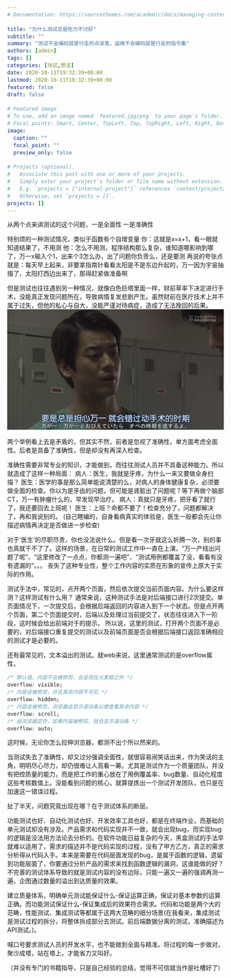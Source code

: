 ```yaml
---
# Documentation: https://sourcethemes.com/academic/docs/managing-content/

title: "为什么测试总是吃力不讨好"
subtitle: ""
summary: "测试不会编码就是行走的点读笔，运维不会编码就是行走的指令集"
authors: [admin]
tags: []
categories: [测试,想法]
date: 2020-10-11T19:32:39+08:00
lastmod: 2020-10-11T19:32:39+08:00
featured: false
draft: false

# Featured image
# To use, add an image named `featured.jpg/png` to your page's folder.
# Focal points: Smart, Center, TopLeft, Top, TopRight, Left, Right, BottomLeft, Bottom, BottomRight.
image:
  caption: ""
  focal_point: ""
  preview_only: false

# Projects (optional).
#   Associate this post with one or more of your projects.
#   Simply enter your project's folder or file name without extension.
#   E.g. `projects = ["internal-project"]` references `content/project/deep-learning/index.md`.
#   Otherwise, set `projects = []`.
projects: []
---
```

从两个点来讲测试的这个问题，一是全面性 一是准确性

特别烦的一种测试情况，类似于函数有个自增变量
你：这就是x=x+1，看一眼就知道结果了，不用测
他：怎么不用测，程序结构那么复杂，谁知道哪影响到哪了，万一x输入个1，出来个3怎么办，出了问题你负责么，还是要测
再说的夸张点就是：每天早上起来，非要拿指南针看看太阳是不是东边升起的，万一因为宇宙抽搐了，太阳打西边出来了，那得赶紧做准备啊

但是测试也往往遇到另一种情况，就像白色巨塔里面一样，财前草率下决定进行手术，没能真正发现问题所在，导致病情复发悲剧产生。虽然财前在医疗技术上并不属于过失，但他的私心与自大，没能严谨对待病症，造成了无法挽回的后果。
![](财前.png)

两个举例看上去是矛盾的，但其实不然，前者是忽视了准确性，单方面考虑全面性。后者是具备了准确性，但是却没有再深入检查。

准确性需要非常专业的知识，才能做到，而往往测试人员并不具备这种能力。所以就造成了这样一种局面：
病人：医生，我就是牙疼，为什么一来又要做全身扫描？
医生：医学的事是那么简单能说清楚的么，对病人的身体健康复杂，必须要做全面的检查。你以为是牙齿的问题，但可能是肾脏出了问题呢？等下再做个脑部CT，万一有肿瘤什么的，早发现早治疗。
病人：真就只是牙疼，把牙看了就行了，我还要回去上班呢！
医生：上班？命都不要了！检查充分了，问题都解决了，再和我说别的。
(自己瞎编的，自身看病真实的体验是，医生一般都会先让你描述病情再决定是否做进一步检查)

对于'医生'的尽职尽责，你也没法说什么。但是看一次牙就这么折腾一次，别的事也真就干不了了。这样的场景，在日常的测试工作中一直在上演，“万一产线出问题了呢”、“这里修改了一点点，你都测一遍吧”、“测试用例都覆盖了没，看看有没有遗漏的”。。。
丧失了这种专业性，整个工作内容的实质在形象的宣传上原大于实际的作用。

测试手法中，常见的，点开两个页面，然后依次提交当前页面内容。为什么要这样测？这样测试有什么用？
通常来说，这种测试手法是对后端接口进行2次提交。单页面情况下，一次提交后，会根据后端返回的内容进入到下一个状态。但是点开两个页面，第二个页面提交时，后端以及处理过当前提交了，状态往往进入下一阶段，这时候会给出前端对于的提示。
所以说，这里的测试，打开两个页面不是必要的，对后端接口重复提交的测试以及前端页面是否会根据后端接口返回准确相应的测试才是必要的。

还有最常见的，文本溢出的测试。就web来说，这里通常测试的是overflow属性，
```css
/* 默认值。内容不会被修剪，会呈现在元素框之外 */
overflow: visible;
/* 内容会被修剪，并且其余内容不可见 */
overflow: hidden;
/* 内容会被修剪，浏览器会显示滚动条以便查看其余内容 */
overflow: scroll;
/* 由浏览器定夺，如果内容被修剪，就会显示滚动条 */
overflow: auto;
```

这时候，无论你怎么拉伸浏览器，都测不出个所以然来的。

当测试失去了准确性，却又过分强调全面性，就很容易闹笑话出来，作为笑话的主角，明明尽心尽力，却仍很难让人高看一筹。尤其是测试作为一个质量团队，并没有把控质量的能力，而是把工作的重心放在了用例覆盖率、bug数量、自动化程度这些考核数值上。没能看到问题的核心，就算提炼出一个测试开发团队，也只是在加速这一错误过程。

扯了半天，问题究竟出现在哪？在于测试体系的断层。

功能测试也好、自动化测试也好、开发效率工具也好，都是在终端作业，而基础的单元测试却没有涉及。产品需求和代码实现并不一致，就会出现bug，而实现bug的逻辑是没法用方法论去分析的。在软件功能日益复杂的今天，黑盒测试的手法早就难以适用了，需求的描述并不是代码实现的过程，没有了甲方乙方，真正的需求分析得从代码入手。本来是需要在代码层面发现的bug，是属于函数的逻辑，遗留到功能层面了，你要通过分析产品的需求来找到函数逻辑的漏洞，这谁能做的好？不完善的测试体系导致的就是测试内容的没有边际，只能一遍又一遍的强调再测一遍，企图通过数量的溢出到达质量的效果。

建立质量体系，明确单元测试能保证什么-保证运算正确，保证对基本参数的运算正确。而功能测试保证什么-保证集成后的效果符合需求。代码和功能是两个大的范畴，性能测试、集成测试等都属于这两大范畴的细分场景(在我看来，集成测试是测试过程的拆分，将整体拆成部分去测试。前后端数据分离的测试，准确描述为API测试。)。

喊口号要求测试人员的开发水平，也不能做到全面与精准。将过程的每一步做对，聚沙成塔，站在塔上，才能省力又叫好。

（并没有专门的书籍指导，只是自己经验的总结，觉得不可信就当作是吐槽好了）